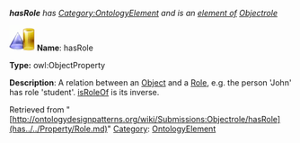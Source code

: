 ___hasRole__ has [Category:OntologyElement](../../Category/OntologyElement.md "Category:OntologyElement") and is an [element of](../../Property/ElementOf.md "Property:ElementOf") [Objectrole](../../Submissions/Objectrole.md "Submissions:Objectrole")_


  




[![ObjectProperty](../../images/thumb/c/c3/ObjectProperty.gif/45px-ObjectProperty.gif)](../../Image/ObjectProperty.gif.md "ObjectProperty")
__Name__: hasRole 


__Type:__ owl:ObjectProperty 


__Description__: A relation between an  [Object](../../Submissions/Object.md "Submissions:Objectrole/Object") and a  [Role](../../Property/Role.md "Submissions:Objectrole/Role"), e.g. the person 'John' has role 'student'.  [isRoleOf](../../Submissions/Objectrole/isRoleOf.md "Submissions:Objectrole/isRoleOf") is its inverse. 





Retrieved from "[http://ontologydesignpatterns.org/wiki/Submissions:Objectrole/hasRole](has../../Property/Role.md)"
 [Category](http://ontologydesignpatterns.org/wiki/Special:Categories "Special:Categories"): [OntologyElement](../../Category/OntologyElement.md "Category:OntologyElement")